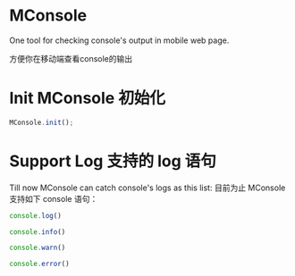 # MConsole
One tool for checking console's output in mobile web page.

方便你在移动端查看console的输出

# Init MConsole 初始化

```javascript
MConsole.init();
```

# Support Log 支持的 log 语句

Till now MConsole can catch console's logs as this list:
目前为止 MConsole 支持如下 console 语句：

```javascript
console.log()

console.info()

console.warn()

console.error()
```

